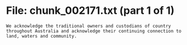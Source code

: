﻿# File: chunk_002171.txt (part 1 of 1)
```
We acknowledge the traditional owners and custodians of country throughout Australia and acknowledge their continuing connection to land, waters and community.
```

